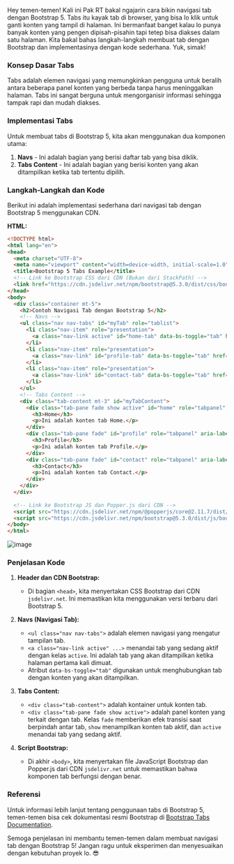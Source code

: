 Hey temen-temen! Kali ini Pak RT bakal ngajarin cara bikin navigasi tab dengan Bootstrap 5. Tabs itu kayak tab di browser, yang bisa lo klik untuk ganti konten yang tampil di halaman. Ini bermanfaat banget kalau lo punya banyak konten yang pengen dipisah-pisahin tapi tetep bisa diakses dalam satu halaman. Kita bakal bahas langkah-langkah membuat tab dengan Bootstrap dan implementasinya dengan kode sederhana. Yuk, simak!

### Konsep Dasar Tabs

Tabs adalah elemen navigasi yang memungkinkan pengguna untuk beralih antara beberapa panel konten yang berbeda tanpa harus meninggalkan halaman. Tabs ini sangat berguna untuk mengorganisir informasi sehingga tampak rapi dan mudah diakses.

### Implementasi Tabs

Untuk membuat tabs di Bootstrap 5, kita akan menggunakan dua komponen utama:
1. **Navs** - Ini adalah bagian yang berisi daftar tab yang bisa diklik.
2. **Tabs Content** - Ini adalah bagian yang berisi konten yang akan ditampilkan ketika tab tertentu dipilih.

### Langkah-Langkah dan Kode

Berikut ini adalah implementasi sederhana dari navigasi tab dengan Bootstrap 5 menggunakan CDN. 

**HTML:**

```html
<!DOCTYPE html>
<html lang="en">
<head>
  <meta charset="UTF-8">
  <meta name="viewport" content="width=device-width, initial-scale=1.0">
  <title>Bootstrap 5 Tabs Example</title>
  <!-- Link ke Bootstrap CSS dari CDN (Bukan dari StackPath) -->
  <link href="https://cdn.jsdelivr.net/npm/bootstrap@5.3.0/dist/css/bootstrap.min.css" rel="stylesheet">
</head>
<body>
  <div class="container mt-5">
    <h2>Contoh Navigasi Tab dengan Bootstrap 5</h2>
    <!-- Navs -->
    <ul class="nav nav-tabs" id="myTab" role="tablist">
      <li class="nav-item" role="presentation">
        <a class="nav-link active" id="home-tab" data-bs-toggle="tab" href="#home" role="tab" aria-controls="home" aria-selected="true">Home</a>
      </li>
      <li class="nav-item" role="presentation">
        <a class="nav-link" id="profile-tab" data-bs-toggle="tab" href="#profile" role="tab" aria-controls="profile" aria-selected="false">Profile</a>
      </li>
      <li class="nav-item" role="presentation">
        <a class="nav-link" id="contact-tab" data-bs-toggle="tab" href="#contact" role="tab" aria-controls="contact" aria-selected="false">Contact</a>
      </li>
    </ul>
    <!-- Tabs Content -->
    <div class="tab-content mt-3" id="myTabContent">
      <div class="tab-pane fade show active" id="home" role="tabpanel" aria-labelledby="home-tab">
        <h3>Home</h3>
        <p>Ini adalah konten tab Home.</p>
      </div>
      <div class="tab-pane fade" id="profile" role="tabpanel" aria-labelledby="profile-tab">
        <h3>Profile</h3>
        <p>Ini adalah konten tab Profile.</p>
      </div>
      <div class="tab-pane fade" id="contact" role="tabpanel" aria-labelledby="contact-tab">
        <h3>Contact</h3>
        <p>Ini adalah konten tab Contact.</p>
      </div>
    </div>
  </div>
  
  <!-- Link ke Bootstrap JS dan Popper.js dari CDN -->
  <script src="https://cdn.jsdelivr.net/npm/@popperjs/core@2.11.7/dist/umd/popper.min.js"></script>
  <script src="https://cdn.jsdelivr.net/npm/bootstrap@5.3.0/dist/js/bootstrap.min.js"></script>
</body>
</html>
```
![image](https://github.com/user-attachments/assets/c05cea9f-0da0-4b42-8ba9-f82c90ef1ac1)

### Penjelasan Kode

1. **Header dan CDN Bootstrap:**
   - Di bagian `<head>`, kita menyertakan CSS Bootstrap dari CDN `jsdelivr.net`. Ini memastikan kita menggunakan versi terbaru dari Bootstrap 5.

2. **Navs (Navigasi Tab):**
   - `<ul class="nav nav-tabs">` adalah elemen navigasi yang mengatur tampilan tab.
   - `<a class="nav-link active" ...>` menandai tab yang sedang aktif dengan kelas `active`. Ini adalah tab yang akan ditampilkan ketika halaman pertama kali dimuat.
   - Atribut `data-bs-toggle="tab"` digunakan untuk menghubungkan tab dengan konten yang akan ditampilkan.

3. **Tabs Content:**
   - `<div class="tab-content">` adalah kontainer untuk konten tab.
   - `<div class="tab-pane fade show active">` adalah panel konten yang terkait dengan tab. Kelas `fade` memberikan efek transisi saat berpindah antar tab, `show` menampilkan konten tab aktif, dan `active` menandai tab yang sedang aktif.

4. **Script Bootstrap:**
   - Di akhir `<body>`, kita menyertakan file JavaScript Bootstrap dan Popper.js dari CDN `jsdelivr.net` untuk memastikan bahwa komponen tab berfungsi dengan benar.

### Referensi

Untuk informasi lebih lanjut tentang penggunaan tabs di Bootstrap 5, temen-temen bisa cek dokumentasi resmi Bootstrap di [Bootstrap Tabs Documentation](https://getbootstrap.com/docs/5.3/components/navs-tabs/).

Semoga penjelasan ini membantu temen-temen dalam membuat navigasi tab dengan Bootstrap 5! Jangan ragu untuk eksperimen dan menyesuaikan dengan kebutuhan proyek lo. 😎

